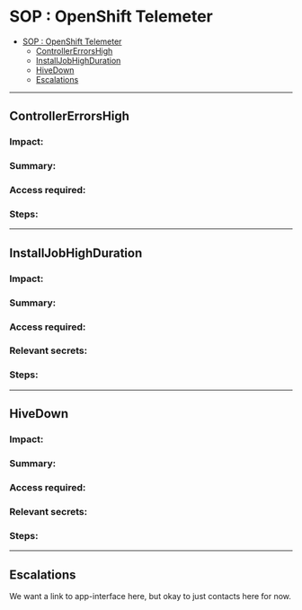 # SOP : OpenShift Telemeter

<!-- TOC depthTo:2 -->

- [SOP : OpenShift Telemeter](#sop--openshift-telemeter)
    - [ControllerErrorsHigh](#controllererrorshigh)
    - [InstallJobHighDuration](#installjobhighduration)
    - [HiveDown](#hivedown)
    - [Escalations](#escalations)

<!-- /TOC -->

---

## ControllerErrorsHigh

### Impact: 

### Summary: 

### Access required:

### Steps: 

---

## InstallJobHighDuration

### Impact: 

### Summary: 

### Access required:

### Relevant secrets:

### Steps: 

---

## HiveDown 

### Impact: 

### Summary: 

### Access required:

### Relevant secrets:

### Steps: 

---

## Escalations
We want a link to app-interface here, but okay to just contacts here for now. 
